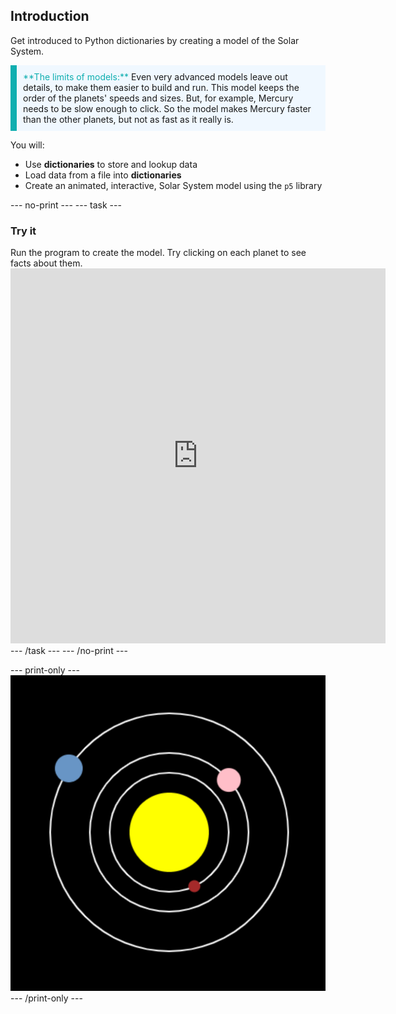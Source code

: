 ## Introduction

Get introduced to Python dictionaries by creating a model of the Solar System.

<p style="border-left: solid; border-width:10px; border-color: #0faeb0; background-color: aliceblue; padding: 10px;">
<span style="color: #0faeb0">**The limits of models:**</span> Even very advanced models leave out details, to make them easier to build and run. This model keeps the order of the planets' speeds and sizes. But, for example, Mercury needs to be slow enough to click. So the model makes Mercury faster than the other planets, but not as fast as it really is.
</p>

You will:
 - Use **dictionaries** to store and lookup data
 - Load data from a file into **dictionaries**
 - Create an animated, interactive, Solar System model using the `p5` library

--- no-print ---
--- task ---
### Try it
<div style="display: flex; flex-wrap: wrap">
<div style="flex-basis: 175px; flex-grow: 1">  
Run the program to create the model. Try clicking on each planet to see facts about them.
</div>
<div class="trinket">
<iframe src="https://trinket.io/embed/python/33d830b0ce?outputOnly=true&runOption=run" width="600" height="600" frameborder="0" marginwidth="0" marginheight="0" allowfullscreen></iframe>
</div>
</div>
--- /task ---
--- /no-print ---

--- print-only ---
![Completed project](images/completed_preview.png)
--- /print-only ---